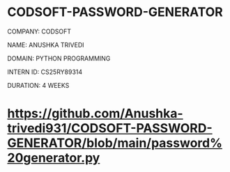 # CODSOFT-PASSWORD-GENERATOR

COMPANY: CODSOFT

NAME: ANUSHKA TRIVEDI

DOMAIN: PYTHON PROGRAMMING

INTERN ID: CS25RY89314

DURATION: 4 WEEKS

# https://github.com/Anushka-trivedi931/CODSOFT-PASSWORD-GENERATOR/blob/main/password%20generator.py
